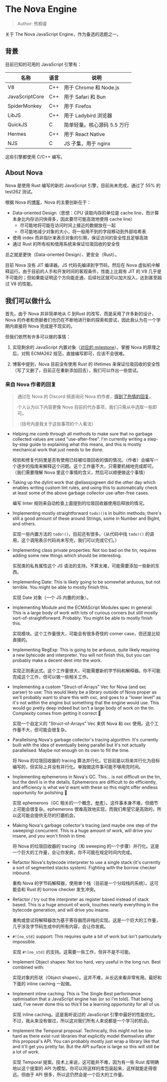 # The Nova Engine

> Author: 熊桐睿

关于 The Nova JavaScript Engine，作为备选的选题之一。

## 背景

目前已知的可用的 JavaScript 引擎有：

| 名称           | 语言 | 说明                        |
| -------------- | ---- | --------------------------- |
| V8             | C++  | 用于 Chrome 和 Node.js      |
| JavaScriptCore | C++  | 用于 Safari 和 Bun          |
| SpiderMonkey   | C++  | 用于 Firefox                |
| LibJS          | C++  | 用于 Ladybird 浏览器        |
| QuickJS        | C    | 简单轻量。核心源码 5.5 万行 |
| Hermes         | C++  | 用于 React Native           |
| NJS            | C    | JS 子集，用于 nginx         |

这些引擎都使用 C/C++ 编写。

## About Nova

Nova 是使用 Rust 编写的新的 JavaScript 引擎，目前尚未完成，通过了 55% 的 test262 测试。

根据 Nova 的[博客](https://trynova.dev/)，Nova 的主要创新在于：

- Data-oriented Design（思想：CPU 读取内存的单位是 cache line，而计算本身比内存访问快得多，因此要尽可能高效地使用 cache line）
  - 尽可能地将可能在访问时间上接近的数据放在一起
  - 尽可能地减少对象的大小，将一般用不到的字段移动到外部哈希表
- 使用 index 而非指针来表示对象的引用，保证访问的安全性且足够高效
- 通过 Rust 的所有权和借用系统来保证垃圾回收的安全性

总之就是更快（Data-oriented Design）、更安全（Rust）。

目前 Nova 没有 JIT 编译器。JS 代码先编译到字节码，然后在 Nova 虚拟机中解释运行。由于目前的人手和开发时间的客观条件，性能上比肩有 JIT 的 V8 几乎是不可能的；但如果能证明这个方向能走通，后续社区就可以加大投入，达到甚至超过 V8 的性能。

## 我们可以做什么

首先，由于 Nova 并非简单地从 C 到Rust 的改写，而是采用了许多新的设计，Nova 的作者和贡献者们也仍在不断地进行新的探索和尝试，因此我认为在一个学期内直接将 Nova 完成是不现实的。

但我们依然有许多可以做的事情：

1. 实现剩余的 JavaScript 内置对象（[对应的 milestone](https://github.com/trynova/nova/milestone/1)）。掌握 Nova 的原理之后，对照 ECMA262 规范，直接编写即可，应该不会很难。

2. 博客中提到，Nova 目前没有使用 Rust 的 lifetimes 来保证垃圾回收的安全性（写了又删了，目前正在重新添加回去），我们可以作出一些尝试。

### 来自 Nova 作者的回复

> 通过在 Nova 的 Discord 频道询问 Nova 的作者，[得到了热情的回复](https://discord.com/channels/1012084654389604372/1347207092477628537)。
>
> 个人认为以下内容更像 Nova 目前的代办事项，我们只需从中选取一些即可。
>
> （括号内是我关于这些事项的个人看法）

- Helping me comb through all methods to make sure that no garbage collected values are used "use-after-free". I'm currently writing a step-by-step guide to explaining what this means, and this is mostly mechanical work that just needs to be done.

  校验和修复代码里是否有使用已经被垃圾回收的值的情况。（作者）会编写一个逐步的指南来解释这个问题。这个工作量不大，只需要机械地完成即可。（我们需要理解 Nova 里这个事情的含义，然后可以顺便做这个事情）

- Taking up the dylint work that @eliassjogreen did the other day which enables writing custom lint rules, and using this to automatically check at least some of the above garbage collector use-after-free cases.

  编写 linter 规则来自动检查上面提到的垃圾回收器使用后释放的情况。

- Implementing mostly straightforward `todo!()`s in builtin methods; there's still a good amount of these around Strings, some in Number and BigInt, and others.

  实现一些内置方法的 `todo!()`，目前还有很多。（从代码中找 `todo!()` 的调用，这个调用表示代码尚未写完，我们可以完成它们。）

- Implementing class private properties: Not too bad on the tin, requires adding some new things which should be interesting.

  实现类的私有属性这个 JS 语法的支持。不算太难，可能需要添加一些新的东西。

- Implementing Date: This is likely going to be somewhat arduous, but not terrible. You might be able to mostly finish this.

  实现 Date 对象（一个 JS 内置的对象）。

- Implementing Module and the ECMAScript Modules spec in general: This is a large body of work with lots of curious corners but still mostly sort-of-straightforward. Probably. You might be able to mostly finish this.

  实现模块。这个工作量很大，可能会有很多奇怪的 corner case，但还是比较直接的。

- Implementing RegExp: This is going to be arduous, quite likely requiring a new bytecode and interpreter. You will not finish this, but you can probably make a decent dent into the work.

  实现正则表达式。这个工作量很大，可能需要新的字节码和解释器。你不可能完成这个工作，但可以做一些相关工作。

- Implementing a custom "Struct-of-Arrays" Vec for Nova (and oxc parser) to use: This would likely be a library outside of Nova proper as we'll probably want to share this with oxc, and goes to a "lower level" as it's not within the engine but something that the engine would use. This would go pretty deep indeed but isn't a large body of work on the tin. Complexity comes from getting it correct 🙂

  实现一个自定义的 "Struct-of-Arrays" Vec 来供 Nova 和 oxc 使用。这个工作量不大，但可能会很复杂。

- Parallelising Nova's garbage collector's tracing algorithm. It's currently built with the idea of eventually being parallel but it's not actually parallelised. Maybe not enough on its own to fill the time.

  将 Nova 的垃圾回收器的 tracing 算法并行化。它目前是以将来并行化为目标编写的，但实际上并没有并行化。单独做这件事可能不够用完时间。

- Implementing ephemerons in Nova's GC. This... is not difficult on the tin, but the devil is in the details. Ephemerons are difficult to do efficiently, and efficiency is what we'd want with these so this might offer endless opportunity for polishing 🙂

  实现 ephemerons（GC 相关的一个概念，[参考](https://blog.codingnow.com/2018/10/lua_gc.html)）。这件事本身不难，但细节上可能会很复杂。ephemerons 很难高效地实现，而我们希望它是高效的，所以这可能会提供无尽的打磨机会。

- Making Nova's garbage collector's tracing (and maybe one step of the sweeping) concurrent. This is a huge amount of work, will drive you insane, and you won't finish in time.

  将 Nova 的垃圾回收器的 tracing（和 sweeping 的一个步骤）并行化。这是一个巨大的工作量，会让你发疯，你不可能在规定时间内完成。

- Refactor Nova's bytecode interpreter to use a single stack (it's currently a sort of segmented stacks system). Fighting with the borrow checker inbound.

  重构 Nova 的字节码解释器，使用单个栈（目前是一个分段栈的系统）。这可能会和 Rust 的 borrow checker 发生冲突。

- Refactor / try out the interpreter as register based instead of stack based. This is a huge amount of work, touches nearly everything in the bytecode generation, and will drive you insane.

  重构或尝试将解释器改为基于寄存器而非栈的实现。这是一个巨大的工作量，几乎涉及字节码生成中的所有内容，会让你发疯。

- `#![no_std]` support: This requires quite a bit of work but isn't particularly impossible.

  实现 `#![no_std]` 的支持。这需要一些工作，但并不是不可能。

- Implement Object shapes: Not too hard, very useful in the long run. Best combined with:

  实现对象的形状（Object shapes）。这并不难，从长远来看非常有用。最好和下面的 inline caching 一起做。

- Implement inline caching: This is The Single Best performance optimisation that a JavaScript engine has (or so I'm told). That being said, I've never done this so this'll be a learning opportunity for all of us.

  实现 inline caching。这是我听说过的 JavaScript 引擎中最好的性能优化。不过，我从来没有做过，所以这对我们所有人来说都是一个学习的机会。

- Implement the Temporal proposal. Technically, this might not be too hard as there exist rust libraries that explicitly model themselves after this proposal's API. You can probably mostly just wrap a library like that and it'll get you pretty far. But the API surface is large so this will still be a lot of work.

  实现 Temporal 提案。技术上来说，这可能并不难，因为有一些 Rust 库明确地以这个提案的 API 为模型。你可以将这样的库包装起来，这样就能走得很远。但由于 API 很多，所以这仍然会是一个巨大的工作量。
